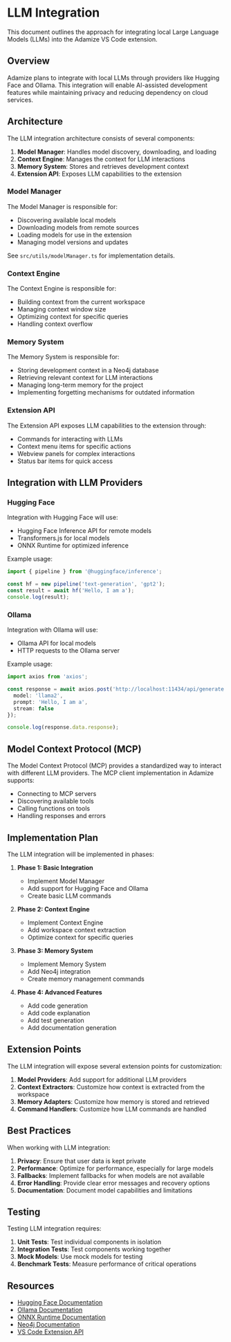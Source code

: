 # LLM Integration

This document outlines the approach for integrating local Large Language Models (LLMs) into the Adamize VS Code extension.

## Overview

Adamize plans to integrate with local LLMs through providers like Hugging Face and Ollama. This integration will enable AI-assisted development features while maintaining privacy and reducing dependency on cloud services.

## Architecture

The LLM integration architecture consists of several components:

1. **Model Manager**: Handles model discovery, downloading, and loading
2. **Context Engine**: Manages the context for LLM interactions
3. **Memory System**: Stores and retrieves development context
4. **Extension API**: Exposes LLM capabilities to the extension

### Model Manager

The Model Manager is responsible for:

- Discovering available local models
- Downloading models from remote sources
- Loading models for use in the extension
- Managing model versions and updates

See `src/utils/modelManager.ts` for implementation details.

### Context Engine

The Context Engine is responsible for:

- Building context from the current workspace
- Managing context window size
- Optimizing context for specific queries
- Handling context overflow

### Memory System

The Memory System is responsible for:

- Storing development context in a Neo4j database
- Retrieving relevant context for LLM interactions
- Managing long-term memory for the project
- Implementing forgetting mechanisms for outdated information

### Extension API

The Extension API exposes LLM capabilities to the extension through:

- Commands for interacting with LLMs
- Context menu items for specific actions
- Webview panels for complex interactions
- Status bar items for quick access

## Integration with LLM Providers

### Hugging Face

Integration with Hugging Face will use:

- Hugging Face Inference API for remote models
- Transformers.js for local models
- ONNX Runtime for optimized inference

Example usage:

```typescript
import { pipeline } from '@huggingface/inference';

const hf = new pipeline('text-generation', 'gpt2');
const result = await hf('Hello, I am a');
console.log(result);
```

### Ollama

Integration with Ollama will use:

- Ollama API for local models
- HTTP requests to the Ollama server

Example usage:

```typescript
import axios from 'axios';

const response = await axios.post('http://localhost:11434/api/generate', {
  model: 'llama2',
  prompt: 'Hello, I am a',
  stream: false
});

console.log(response.data.response);
```

## Model Context Protocol (MCP)

The Model Context Protocol (MCP) provides a standardized way to interact with different LLM providers. The MCP client implementation in Adamize supports:

- Connecting to MCP servers
- Discovering available tools
- Calling functions on tools
- Handling responses and errors

## Implementation Plan

The LLM integration will be implemented in phases:

1. **Phase 1: Basic Integration**
   - Implement Model Manager
   - Add support for Hugging Face and Ollama
   - Create basic LLM commands

2. **Phase 2: Context Engine**
   - Implement Context Engine
   - Add workspace context extraction
   - Optimize context for specific queries

3. **Phase 3: Memory System**
   - Implement Memory System
   - Add Neo4j integration
   - Create memory management commands

4. **Phase 4: Advanced Features**
   - Add code generation
   - Add code explanation
   - Add test generation
   - Add documentation generation

## Extension Points

The LLM integration will expose several extension points for customization:

1. **Model Providers**: Add support for additional LLM providers
2. **Context Extractors**: Customize how context is extracted from the workspace
3. **Memory Adapters**: Customize how memory is stored and retrieved
4. **Command Handlers**: Customize how LLM commands are handled

## Best Practices

When working with LLM integration:

1. **Privacy**: Ensure that user data is kept private
2. **Performance**: Optimize for performance, especially for large models
3. **Fallbacks**: Implement fallbacks for when models are not available
4. **Error Handling**: Provide clear error messages and recovery options
5. **Documentation**: Document model capabilities and limitations

## Testing

Testing LLM integration requires:

1. **Unit Tests**: Test individual components in isolation
2. **Integration Tests**: Test components working together
3. **Mock Models**: Use mock models for testing
4. **Benchmark Tests**: Measure performance of critical operations

## Resources

- [Hugging Face Documentation](https://huggingface.co/docs)
- [Ollama Documentation](https://ollama.ai/docs)
- [ONNX Runtime Documentation](https://onnxruntime.ai/docs)
- [Neo4j Documentation](https://neo4j.com/docs)
- [VS Code Extension API](https://code.visualstudio.com/api)
